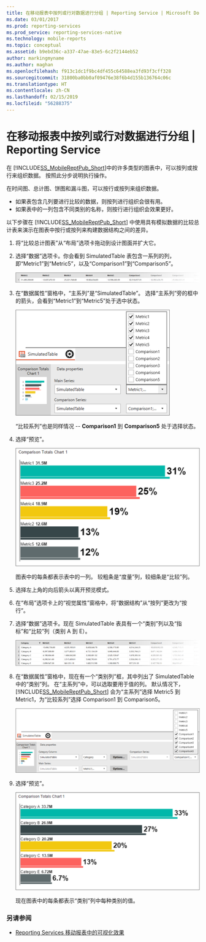 ```yaml
---
title: 在移动报表中按列或行对数据进行分组 | Reporting Service | Microsoft Docs
ms.date: 03/01/2017
ms.prod: reporting-services
ms.prod_service: reporting-services-native
ms.technology: mobile-reports
ms.topic: conceptual
ms.assetid: b9ebd36c-a337-47ae-83e5-6c2f2144eb52
author: markingmyname
ms.author: maghan
ms.openlocfilehash: f913c1dc1f9bc4df455c64588ea3fd93f3cff328
ms.sourcegitcommit: 31800ba0bb0af09476e38f6b4d155b136764c06c
ms.translationtype: HT
ms.contentlocale: zh-CN
ms.lasthandoff: 02/15/2019
ms.locfileid: "56288375"
---
```

# <a name="group-data-by-columns-or-rows-in-a-mobile-report--reporting-services"></a>在移动报表中按列或行对数据进行分组 | Reporting Service
在 [!INCLUDE[SS_MobileReptPub_Short](../../includes/ss-mobilereptpub-short.md)]中的许多类型的图表中，可以按列或按行来组织数据。 按照此分步说明执行操作。

在时间图、总计图、饼图和漏斗图，可以按行或按列来组织数据。 
* 如果表包含几列要进行比较的数据，则按列进行组织会很有用。 
* 如果表中的一列包含不同类别的名称，则按行进行组织会效果更好。 

以下步骤在 [!INCLUDE[SS_MobileReptPub_Short](../../includes/ss-mobilereptpub-short.md)] 中使用具有模拟数据的比较总计表来演示在图表中按行或按列来构建数据结构之间的差异。  

1. 将“比较总计图表”从“布局”选项卡拖动到设计图面并扩大它。

2. 选择“数据”选项卡。你会看到 SimulatedTable 表包含一系列的列，即“Metric1”到“Metric5”，以及“Comparison1”到“Comparison5”。 

   ![mobile-report-data-group-column](../../reporting-services/mobile-reports/media/mobile-report-data-group-column.png)

3. 在“数据属性”窗格中，“主系列”是“SimulatedTable”。 选择“主系列”旁的框中的箭头，会看到“Metric1”到“Metric5”处于选中状态。

   ![mobile-report-properties-columns](../../reporting-services/mobile-reports/media/mobile-report-properties-columns.png)

   “比较系列”也是同样情况   -- **Comparison1** 到 **Comparison5** 处于选择状态。
   
4. 选择“预览”。

   ![mobile-report-chart-by-columns](../../reporting-services/mobile-reports/media/mobile-report-chart-by-columns.png)

   图表中的每条都表示表中的一列。 较粗条是“度量”列，较细条是“比较”列。

5. 选择左上角的向后箭头以离开预览模式。

6. 在“布局”选项卡上的“视觉属性”窗格中，将“数据结构”从“按列”更改为“按行”。  

7. 选择“数据”选项卡。现在 SimulatedTable 表具有一个“类别”列以及“指标”和“比较”列（类别 A 到 E）。 

   ![mobile-report-data-group-rows](../../reporting-services/mobile-reports/media/mobile-report-data-group-rows.png)

8.  在“数据属性”窗格中，现在有一个“类别列”框，其中列出了 SimulatedTable 中的“类别”列。 在“主系列”中，可以选取要用于值的列。 默认情况下， [!INCLUDE[SS_MobileReptPub_Short](../../includes/ss-mobilereptpub-short.md)] 会为“主系列”选择 Metric5 到 Metric1，为“比较系列”选择 Comparison1 到 Comparison5。 

    ![mobile-report-properties-rows](../../reporting-services/mobile-reports/media/mobile-report-properties-rows.png)

9. 选择“预览”。

   ![mobile-report-chart-by-rows](../../reporting-services/mobile-reports/media/mobile-report-chart-by-rows.png)

   现在图表中的每条都表示“类别”列中每种类别的值。

### <a name="see-also"></a>另请参阅
* [Reporting Services 移动报表中的可视化效果](../../reporting-services/mobile-reports/add-visualizations-to-reporting-services-mobile-reports.md)
